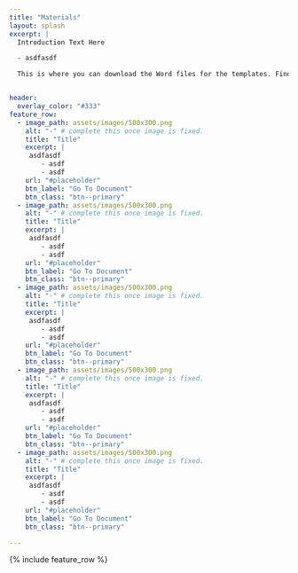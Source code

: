 ```yaml
---
title: "Materials"
layout: splash
excerpt: |
  Introduction Text Here

  - asdfasdf

  This is where you can download the Word files for the templates. Find more information below.


header:
  overlay_color: "#333"
feature_row:
  - image_path: assets/images/500x300.png
    alt: "-" # complete this once image is fixed.
    title: "Title"
    excerpt: |
     asdfasdf
        - asdf
        - asdf
    url: "#placeholder"
    btn_label: "Go To Document"
    btn_class: "btn--primary"
  - image_path: assets/images/500x300.png
    alt: "-" # complete this once image is fixed.
    title: "Title"
    excerpt: |
     asdfasdf
        - asdf
        - asdf
    url: "#placeholder"
    btn_label: "Go To Document"
    btn_class: "btn--primary"
  - image_path: assets/images/500x300.png
    alt: "-" # complete this once image is fixed.
    title: "Title"
    excerpt: |
     asdfasdf
        - asdf
        - asdf
    url: "#placeholder"
    btn_label: "Go To Document"
    btn_class: "btn--primary"
  - image_path: assets/images/500x300.png
    alt: "-" # complete this once image is fixed.
    title: "Title"
    excerpt: |
     asdfasdf
        - asdf
        - asdf
    url: "#placeholder"
    btn_label: "Go To Document"
    btn_class: "btn--primary"
  - image_path: assets/images/500x300.png
    alt: "-" # complete this once image is fixed.
    title: "Title"
    excerpt: |
     asdfasdf
        - asdf
        - asdf
    url: "#placeholder"
    btn_label: "Go To Document"
    btn_class: "btn--primary"

---
```



{% include feature_row %}